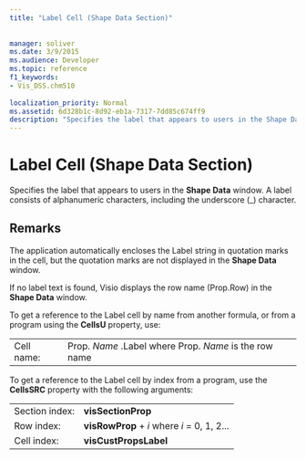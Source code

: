 ```yaml
---
title: "Label Cell (Shape Data Section)"
 
 
manager: soliver
ms.date: 3/9/2015
ms.audience: Developer
ms.topic: reference
f1_keywords:
- Vis_DSS.chm510
 
localization_priority: Normal
ms.assetid: 6d328b1c-8d92-eb1a-7317-7dd85c674ff9
description: "Specifies the label that appears to users in the Shape Data window. A label consists of alphanumeric characters, including the underscore (_) character."
---
```


# Label Cell (Shape Data Section)

Specifies the label that appears to users in the **Shape Data** window. A label consists of alphanumeric characters, including the underscore (_) character. 
  
## Remarks

The application automatically encloses the Label string in quotation marks in the cell, but the quotation marks are not displayed in the **Shape Data** window. 
  
If no label text is found, Visio displays the row name (Prop.Row) in the **Shape Data** window. 
  
To get a reference to the Label cell by name from another formula, or from a program using the **CellsU** property, use: 
  
|||
|:-----|:-----|
|Cell name:  <br/> |Prop. *Name*  .Label where Prop.  *Name*  is the row name  <br/> |
   
To get a reference to the Label cell by index from a program, use the **CellsSRC** property with the following arguments: 
  
|||
|:-----|:-----|
|Section index:  <br/> |**visSectionProp** <br/> |
|Row index:  <br/> |**visRowProp** +  *i*  where  *i*  = 0, 1, 2...  <br/> |
|Cell index:  <br/> |**visCustPropsLabel** <br/> |
   


